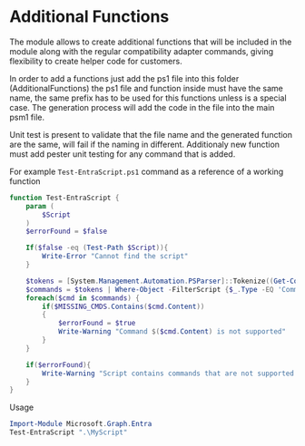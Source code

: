 # Additional Functions

The module allows to create additional functions that will be included in the module along with the regular compatibility adapter commands, giving flexibility to create helper code for customers.

In order to add a functions just add the ps1 file into this folder (AdditionalFunctions) the ps1 file and function inside must have the same name, the same prefix has to be used for this functions unless is a special case. The generation process will add the code in the file into the main psm1 file.

Unit test is present to validate that the file name and the generated function are the same, will fail if the naming in different. Additionaly new function must add pester unit testing for any command that is added.

For example `Test-EntraScript.ps1` command as a reference of a working function

```PowerShell
function Test-EntraScript {
    param (
        $Script
    )
    $errorFound = $false

    If($false -eq (Test-Path $Script)){
        Write-Error "Cannot find the script"
    }

    $tokens = [System.Management.Automation.PSParser]::Tokenize((Get-Content $Script), [ref]$null)
    $commands = $tokens | Where-Object -FilterScript {$_.Type -EQ 'Command'}
    foreach($cmd in $commands) {
        if($MISSING_CMDS.Contains($cmd.Content))
        {
            $errorFound = $true
            Write-Warning "Command $($cmd.Content) is not supported"
        }
    }

    if($errorFound){
        Write-Warning "Script contains commands that are not supported by the compatibility adapter."
    }
}
```

Usage

```PowerShell
Import-Module Microsoft.Graph.Entra
Test-EntraScript ".\MyScript"
```


